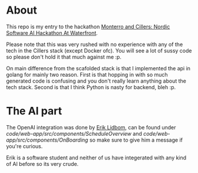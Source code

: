# About
This repo is my entry to the hackathon [Monterro and Cillers: Nordic Software AI Hackathon At Waterfront](https://baaboom.confetti.events/nordic-software-hackathon-at-waterfront). 

Please note that this was very rushed with no experience with any of the tech in the Cillers stack (except Docker ofc). You will see a lot of sussy code so please don't hold it that much against me :p. 

On main difference from the scafolded stack is that I implemented the api in golang for mainly two reason. First is that hopping in with so much generated code is confusing and you don't really learn anything about the tech stack. Second is that I think Python is nasty for backend, bleh :p. 

# The AI part
The OpenAI integration was done by [Erik Lidbom](https://github.com/erik-lidbom), can be found under _code/web-app/src/components/ScheduleOverview_ and _code/web-app/src/components/OnBoarding_ so make sure to give him a message if you're curious. 

Erik is a software student and neither of us have integerated with any kind of AI before so its very crude.
